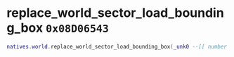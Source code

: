 # replace_world_sector_load_bounding_box `0x08D06543`

```lua
natives.world.replace_world_sector_load_bounding_box(_unk0 --[[ number ]])
```